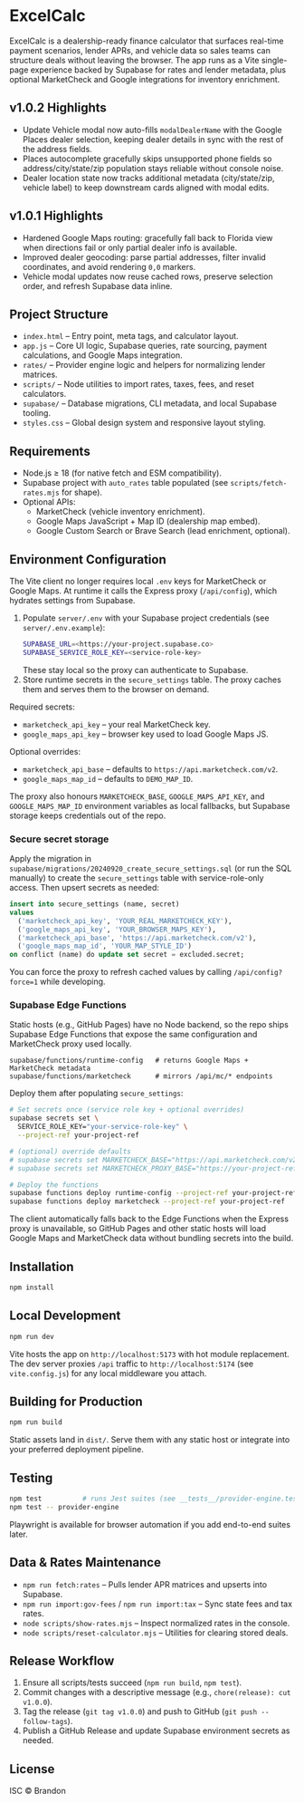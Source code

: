 # ExcelCalc

ExcelCalc is a dealership-ready finance calculator that surfaces real-time payment scenarios, lender APRs, and vehicle data so sales teams can structure deals without leaving the browser. The app runs as a Vite single-page experience backed by Supabase for rates and lender metadata, plus optional MarketCheck and Google integrations for inventory enrichment.

## v1.0.2 Highlights
- Update Vehicle modal now auto-fills `modalDealerName` with the Google Places dealer selection, keeping dealer details in sync with the rest of the address fields.
- Places autocomplete gracefully skips unsupported phone fields so address/city/state/zip population stays reliable without console noise.
- Dealer location state now tracks additional metadata (city/state/zip, vehicle label) to keep downstream cards aligned with modal edits.

## v1.0.1 Highlights
- Hardened Google Maps routing: gracefully fall back to Florida view when directions fail or only partial dealer info is available.
- Improved dealer geocoding: parse partial addresses, filter invalid coordinates, and avoid rendering `0,0` markers.
- Vehicle modal updates now reuse cached rows, preserve selection order, and refresh Supabase data inline.

## Project Structure
- `index.html` – Entry point, meta tags, and calculator layout.
- `app.js` – Core UI logic, Supabase queries, rate sourcing, payment calculations, and Google Maps integration.
- `rates/` – Provider engine logic and helpers for normalizing lender matrices.
- `scripts/` – Node utilities to import rates, taxes, fees, and reset calculators.
- `supabase/` – Database migrations, CLI metadata, and local Supabase tooling.
- `styles.css` – Global design system and responsive layout styling.

## Requirements
- Node.js ≥ 18 (for native fetch and ESM compatibility).
- Supabase project with `auto_rates` table populated (see `scripts/fetch-rates.mjs` for shape).
- Optional APIs:
  - MarketCheck (vehicle inventory enrichment).
  - Google Maps JavaScript + Map ID (dealership map embed).
  - Google Custom Search or Brave Search (lead enrichment, optional).

## Environment Configuration
The Vite client no longer requires local `.env` keys for MarketCheck or Google Maps. At runtime it calls the Express proxy (`/api/config`), which hydrates settings from Supabase.

1. Populate `server/.env` with your Supabase project credentials (see `server/.env.example`):
   ```bash
   SUPABASE_URL=<https://your-project.supabase.co>
   SUPABASE_SERVICE_ROLE_KEY=<service-role-key>
   ```
   These stay local so the proxy can authenticate to Supabase.
2. Store runtime secrets in the `secure_settings` table. The proxy caches them and serves them to the browser on demand.

Required secrets:

- `marketcheck_api_key` – your real MarketCheck key.
- `google_maps_api_key` – browser key used to load Google Maps JS.

Optional overrides:

- `marketcheck_api_base` – defaults to `https://api.marketcheck.com/v2`.
- `google_maps_map_id` – defaults to `DEMO_MAP_ID`.

The proxy also honours `MARKETCHECK_BASE`, `GOOGLE_MAPS_API_KEY`, and `GOOGLE_MAPS_MAP_ID` environment variables as local fallbacks, but Supabase storage keeps credentials out of the repo.

### Secure secret storage
Apply the migration in `supabase/migrations/20240920_create_secure_settings.sql` (or run the SQL manually) to create the `secure_settings` table with service-role-only access. Then upsert secrets as needed:

```sql
insert into secure_settings (name, secret)
values
  ('marketcheck_api_key', 'YOUR_REAL_MARKETCHECK_KEY'),
  ('google_maps_api_key', 'YOUR_BROWSER_MAPS_KEY'),
  ('marketcheck_api_base', 'https://api.marketcheck.com/v2'),
  ('google_maps_map_id', 'YOUR_MAP_STYLE_ID')
on conflict (name) do update set secret = excluded.secret;
```

You can force the proxy to refresh cached values by calling `/api/config?force=1` while developing.

### Supabase Edge Functions
Static hosts (e.g., GitHub Pages) have no Node backend, so the repo ships Supabase Edge Functions that expose the same configuration and MarketCheck proxy used locally.

```
supabase/functions/runtime-config   # returns Google Maps + MarketCheck metadata
supabase/functions/marketcheck      # mirrors /api/mc/* endpoints
```

Deploy them after populating `secure_settings`:

```bash
# Set secrets once (service role key + optional overrides)
supabase secrets set \
  SERVICE_ROLE_KEY="your-service-role-key" \
  --project-ref your-project-ref

# (optional) override defaults
# supabase secrets set MARKETCHECK_BASE="https://api.marketcheck.com/v2" --project-ref your-project-ref
# supabase secrets set MARKETCHECK_PROXY_BASE="https://your-project-ref.functions.supabase.co/marketcheck" --project-ref your-project-ref

# Deploy the functions
supabase functions deploy runtime-config --project-ref your-project-ref
supabase functions deploy marketcheck --project-ref your-project-ref
```

The client automatically falls back to the Edge Functions when the Express proxy is unavailable, so GitHub Pages and other static hosts will load Google Maps and MarketCheck data without bundling secrets into the build.

## Installation
```bash
npm install
```

## Local Development
```bash
npm run dev
```

Vite hosts the app on `http://localhost:5173` with hot module replacement. The dev server proxies `/api` traffic to `http://localhost:5174` (see `vite.config.js`) for any local middleware you attach.

## Building for Production
```bash
npm run build
```

Static assets land in `dist/`. Serve them with any static host or integrate into your preferred deployment pipeline.

## Testing
```bash
npm test          # runs Jest suites (see __tests__/provider-engine.test.mjs)
npm test -- provider-engine
```

Playwright is available for browser automation if you add end-to-end suites later.

## Data & Rates Maintenance
- `npm run fetch:rates` – Pulls lender APR matrices and upserts into Supabase.
- `npm run import:gov-fees` / `npm run import:tax` – Sync state fees and tax rates.
- `node scripts/show-rates.mjs` – Inspect normalized rates in the console.
- `node scripts/reset-calculator.mjs` – Utilities for clearing stored deals.

## Release Workflow
1. Ensure all scripts/tests succeed (`npm run build`, `npm test`).
2. Commit changes with a descriptive message (e.g., `chore(release): cut v1.0.0`).
3. Tag the release (`git tag v1.0.0`) and push to GitHub (`git push --follow-tags`).
4. Publish a GitHub Release and update Supabase environment secrets as needed.

## License
ISC © Brandon
